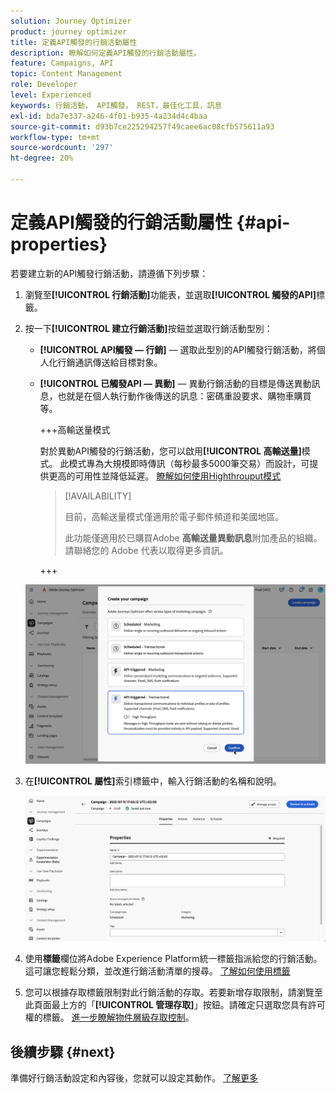 ```yaml
---
solution: Journey Optimizer
product: journey optimizer
title: 定義API觸發的行銷活動屬性
description: 瞭解如何定義API觸發的行銷活動屬性。
feature: Campaigns, API
topic: Content Management
role: Developer
level: Experienced
keywords: 行銷活動， API觸發， REST，最佳化工具，訊息
exl-id: bda7e337-a246-4f01-b935-4a234d4c4baa
source-git-commit: d93b7ce225294257f49caee6ac08cfb575611a93
workflow-type: tm+mt
source-wordcount: '297'
ht-degree: 20%

---
```


# 定義API觸發的行銷活動屬性 {#api-properties}

若要建立新的API觸發行銷活動，請遵循下列步驟：

1. 瀏覽至&#x200B;**[!UICONTROL 行銷活動]**&#x200B;功能表，並選取&#x200B;**[!UICONTROL 觸發的API]**&#x200B;標籤。

1. 按一下&#x200B;**[!UICONTROL 建立行銷活動]**&#x200B;按鈕並選取行銷活動型別：

   * **[!UICONTROL API觸發 — 行銷]** — 選取此型別的API觸發行銷活動，將個人化行銷通訊傳送給目標對象。

   * **[!UICONTROL 已觸發API — 異動]** — 異動行銷活動的目標是傳送異動訊息，也就是在個人執行動作後傳送的訊息：密碼重設要求、購物車購買等。

     +++高輸送量模式

     對於異動API觸發的行銷活動，您可以啟用&#x200B;**[!UICONTROL 高輸送量]**&#x200B;模式。 此模式專為大規模即時傳訊（每秒最多5000筆交易）而設計，可提供更高的可用性並降低延遲。 [瞭解如何使用Highthrouput模式](../campaigns/api-triggered-high-throughput.md)

     >[!AVAILABILITY]
     >
     >目前，高輸送量模式僅適用於電子郵件頻道和美國地區。
     >
     >此功能僅適用於已購買Adobe **高輸送量異動訊息**&#x200B;附加產品的組織。 請聯絡您的 Adobe 代表以取得更多資訊。

     +++

   ![](assets/api-triggered-modal.png)

1. 在&#x200B;**[!UICONTROL 屬性]**&#x200B;索引標籤中，輸入行銷活動的名稱和說明。

   ![](assets/create-campaign-properties.png)

1. 使用&#x200B;**標籤**&#x200B;欄位將Adobe Experience Platform統一標籤指派給您的行銷活動。 這可讓您輕鬆分類，並改進行銷活動清單的搜尋。 [了解如何使用標籤](../start/search-filter-categorize.md#tags)

1. 您可以根據存取標籤限制對此行銷活動的存取。若要新增存取限制，請瀏覽至此頁面最上方的「**[!UICONTROL 管理存取]**」按鈕。請確定只選取您具有許可權的標籤。 [進一步瞭解物件層級存取控制](../administration/object-based-access.md)。

## 後續步驟 {#next}

準備好行銷活動設定和內容後，您就可以設定其動作。 [了解更多](api-triggered-campaign-action.md)
